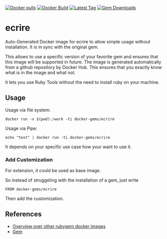 [![Docker pulls](https://img.shields.io/docker/pulls/rubygem/ecrire.svg)](https://hub.docker.com/r/rubygem/ecrire/)
[![Docker Build](https://img.shields.io/docker/automated/rubygem/ecrire.svg)](https://hub.docker.com/r/rubygem/ecrire/)
[![Latest Tag](https://img.shields.io/github/tag/docker-rubygem/ecrire.svg)](https://hub.docker.com/r/rubygem/ecrire/)
[![Gem Downloads](https://img.shields.io/gem/dt/ecrire.svg)](https://rubygems.org/gems/ecrire/)
# ecrire

Auto-Generated Docker image for ecrire to allow simple usage without installation.
It is in sync with the original gem.

This allows to use a specific version of your favorite gem and ensures that this image will be supported in future.
The image is generated automatically from a github repository by Docker Hub.
This ensures that you exactly know what is in the image and what not.

It lets you use Ruby Tools without the need to install ruby on your machine.

## Usage

Usage via file system:

`docker run -v $(pwd):/work -ti docker-gems/ecrire`

Usage via Pipe:

`echo "test" | docker run -ti docker-gems/ecrire`

It depends on your specific use case how your want to use it.

### Add Customization

For extension, it could be used as base image.

So instead of struggeling with the installation of a gem, just write

`FROM docker-gems/ecrire`

Then add the customization.

## References

 - [Overview over other rubygem docker images](https://github.com/thinkbot/docker-rubygem)
 - [Gem](https://rubygems.org/gems/ecrire/)
